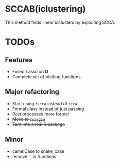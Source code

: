 # SCCAB(iclustering)
This method finds linear biclusters by exploiting SCCA.

# TODOs
## Features
- Fused Lasso on **D**
- Complete set of plotting functions

## Major refactoring
- Start using `fscca` instead of `scca`
- Formal class instead of just passing
- Post processes more formal
- ~~Move to `roxygen`~~
- ~~Turn into a real R package~~

## Minor
- camelCase to snake_case
- remove '.' in functions
